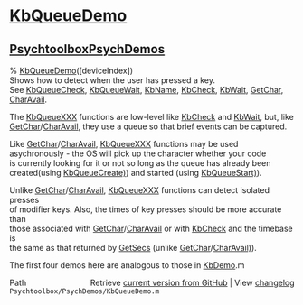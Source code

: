 # [KbQueueDemo](KbQueueDemo)
## [Psychtoolbox](Psychtoolbox)[PsychDemos](PsychDemos)

% [KbQueueDemo](KbQueueDemo)([deviceIndex])  
 Shows how to detect when the user has pressed a key.  
 See [KbQueueCheck](KbQueueCheck), [KbQueueWait](KbQueueWait), [KbName](KbName), [KbCheck](KbCheck), [KbWait](KbWait), [GetChar](GetChar), [CharAvail](CharAvail).  
  
 The [KbQueueXXX](KbQueueXXX) functions are low-level like [KbCheck](KbCheck) and [KbWait](KbWait), but, like  
 [GetChar](GetChar)/[CharAvail](CharAvail), they use a queue so that brief events can be captured.  
  
 Like [GetChar](GetChar)/[CharAvail](CharAvail), [KbQueueXXX](KbQueueXXX) functions may be used  
 asychronously - the OS will pick up the character whether your code  
 is currently looking for it or not so long as the queue has already been   
 created(using [KbQueueCreate)](KbQueueCreate)) and started (using [KbQueueStart)](KbQueueStart)).  
  
 Unlike [GetChar](GetChar)/[CharAvail](CharAvail), [KbQueueXXX](KbQueueXXX) functions can detect isolated presses  
 of modifier keys. Also, the times of key presses should be more accurate than  
 those associated with [GetChar](GetChar)/[CharAvail](CharAvail) or with [KbCheck](KbCheck) and the timebase is  
 the same as that returned by [GetSecs](GetSecs) (unlike [GetChar](GetChar)/[CharAvail)](CharAvail)).  
  
 The first four demos here are analogous to those in [KbDemo](KbDemo).m  




<div class="code_header" style="text-align:right;">
  <span style="float:left;">Path&nbsp;&nbsp;</span> <span class="counter">Retrieve <a href=
  "https://raw.github.com/Psychtoolbox-3/Psychtoolbox-3/beta/Psychtoolbox/PsychDemos/KbQueueDemo.m">current version from GitHub</a> | View <a href=
  "https://github.com/Psychtoolbox-3/Psychtoolbox-3/commits/beta/Psychtoolbox/PsychDemos/KbQueueDemo.m">changelog</a></span>
</div>
<div class="code">
  <code>Psychtoolbox/PsychDemos/KbQueueDemo.m</code>
</div>

